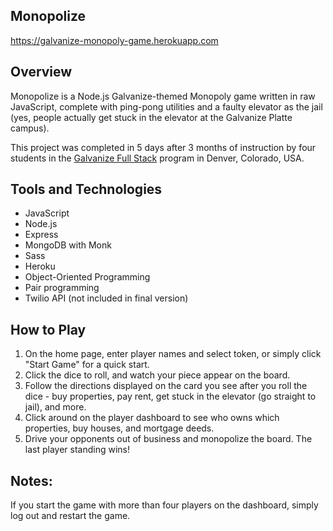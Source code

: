 ## Monopolize
https://galvanize-monopoly-game.herokuapp.com

## Overview

Monopolize is a Node.js Galvanize-themed Monopoly game written in raw JavaScript, complete with ping-pong utilities and a faulty elevator as the jail (yes, people actually get stuck in the elevator at the Galvanize Platte campus).

This project was completed in 5 days after 3 months of instruction by four students in the [Galvanize Full Stack](http://www.galvanize.com/courses/full-stack/) program in Denver, Colorado, USA.

## Tools and Technologies
- JavaScript
- Node.js
- Express
- MongoDB with Monk
- Sass
- Heroku
- Object-Oriented Programming
- Pair programming
- Twilio API (not included in final version)

## How to Play
1. On the home page, enter player names and select token, or simply click "Start Game" for a quick start.
2. Click the dice to roll, and watch your piece appear on the board.
3. Follow the directions displayed on the card you see after you roll the dice - buy properties, pay rent, get stuck in the elevator (go straight to jail), and more.
4. Click around on the player dashboard to see who owns which properties, buy houses, and mortgage deeds.
5. Drive your opponents out of business and monopolize the board. The last player standing wins!

## Notes:

If you start the game with more than four players on the dashboard, simply log out and restart the game.
